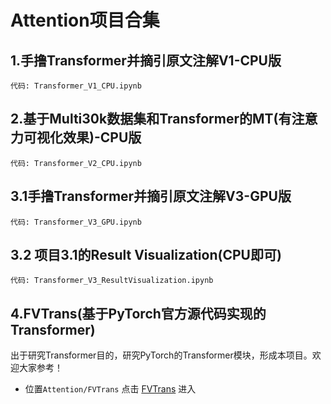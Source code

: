 # Attention项目合集

## 1.手撸Transformer并摘引原文注解V1-CPU版 
```
代码: Transformer_V1_CPU.ipynb 
```

## 2.基于Multi30k数据集和Transformer的MT(有注意力可视化效果)-CPU版 
```
代码: Transformer_V2_CPU.ipynb 
```

## 3.1手撸Transformer并摘引原文注解V3-GPU版 
```
代码: Transformer_V3_GPU.ipynb 
```

## 3.2 项目3.1的Result Visualization(CPU即可)
```
代码: Transformer_V3_ResultVisualization.ipynb
```

## 4.FVTrans(基于PyTorch官方源代码实现的Transformer)
出于研究Transformer目的，研究PyTorch的Transformer模块，形成本项目。欢迎大家参考！
+ 位置```Attention/FVTrans```
点击 [FVTrans](FVTrans) 进入
